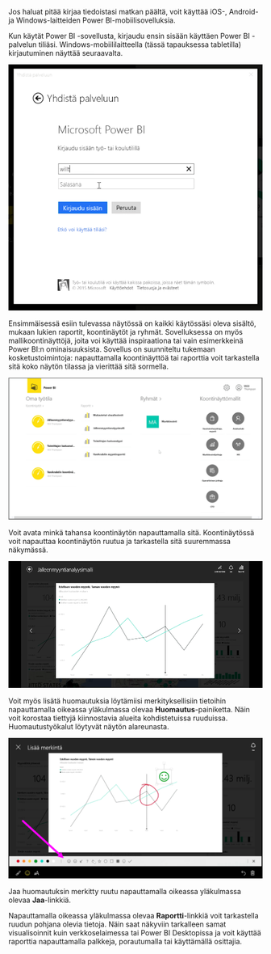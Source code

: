 Jos haluat pitää kirjaa tiedoistasi matkan päältä, voit käyttää iOS-, Android- ja Windows-laitteiden Power BI-mobiilisovelluksia.

Kun käytät Power BI -sovellusta, kirjaudu ensin sisään käyttäen Power BI -palvelun tiliäsi. Windows-mobiililaitteella (tässä tapauksessa tabletilla) kirjautuminen näyttää seuraavalta.

![](media/4-4a-power-bi-mobile/4-4a_1.png)

Ensimmäisessä esiin tulevassa näytössä on kaikki käytössäsi oleva sisältö, mukaan lukien raportit, koontinäytöt ja ryhmät. Sovelluksessa on myös mallikoontinäyttöjä, joita voi käyttää inspiraationa tai vain esimerkkeinä Power BI:n ominaisuuksista. Sovellus on suunniteltu tukemaan kosketustoimintoja: napauttamalla koontinäyttöä tai raporttia voit tarkastella sitä koko näytön tilassa ja vierittää sitä sormella.

![](media/4-4a-power-bi-mobile/4-4a_1a.png)

Voit avata minkä tahansa koontinäytön napauttamalla sitä. Koontinäytössä voit napauttaa koontinäytön ruutua ja tarkastella sitä suuremmassa näkymässä.

![](media/4-4a-power-bi-mobile/4-4a_2.png)

Voit myös lisätä huomautuksia löytämiisi merkityksellisiin tietoihin napauttamalla oikeassa yläkulmassa olevaa **Huomautus**-painiketta. Näin voit korostaa tiettyjä kiinnostavia alueita kohdistetuissa ruuduissa. Huomautustyökalut löytyvät näytön alareunasta.

![](media/4-4a-power-bi-mobile/4-4a_3.png)

Jaa huomautuksin merkitty ruutu napauttamalla oikeassa yläkulmassa olevaa **Jaa**-linkkiä.

Napauttamalla oikeassa yläkulmassa olevaa **Raportti**-linkkiä voit tarkastella ruudun pohjana olevia tietoja. Näin saat näkyviin tarkalleen samat visualisoinnit kuin verkkoselaimessa tai Power BI Desktopissa ja voit käyttää raporttia napauttamalla palkkeja, porautumalla tai käyttämällä osittajia.

